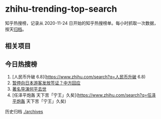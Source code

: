 # zhihu-trending-top-search

知乎热搜榜，记录从 2020-11-24
日开始的知乎热搜榜单。每小时抓取一次数据，按天[归档](./archives)。

## 相关项目

## 今日热搜榜

<!-- BEGIN -->
<!-- 最后更新时间 Tue Jan 10 2023 20:24:22 GMT+0800 (China Standard Time) -->

1. [人民币升破 6.8](https://www.zhihu.com/search?q=人民币升破 6.8)
1. [暂停向日本游客发放签证？中方回应](https://www.zhihu.com/search?q=暂停向日本游客发放签证？中方回应)
1. [著名导演何平去世](https://www.zhihu.com/search?q=著名导演何平去世)
1. [任泽平炮轰 天下苦「宁王」久矣](https://www.zhihu.com/search?q=任泽平炮轰
   天下苦「宁王」久矣)

<!-- END -->

历史归档 [./archives](./archives)
